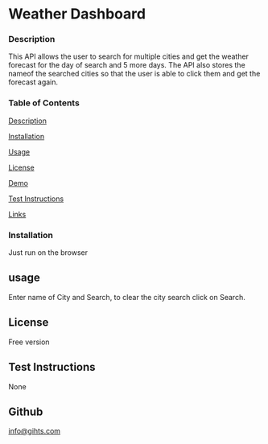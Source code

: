 # Weather Dashboard
 
### Description ###
This API allows the user to search for multiple cities and get the weather forecast for the day of search and 5 more days. The API also stores the nameof the searched cities so that the user is able to click them and get the forecast again.

### Table of Contents
[Description](https://github.com/gihts024/WeatherAPI#Description)

[Installation](https://github.com/gihts024/WeatherAPI#Installation)

[Usage](https://github.com/gihts024/WeatherAPI#Usage)

[License](https://github.com/gihts024/WeatherAPI#License)

[Demo](https://gihts024.github.io/WeatherAPI/)

[Test Instructions](https://github.com/gihts024/WeatherAPI#Test_Instructions)

[Links](https://github.com/gihts024/WeatherAPI#Links)

### Installation ###

Just run on the browser

## usage ##

Enter name of City and Search, to clear the city search click on Search. 

## License ##

Free version

## Test Instructions
 None


## Github ##

info@gihts.com

